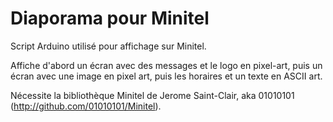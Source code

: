# Diaporama pour Minitel

Script Arduino utilisé pour affichage sur Minitel.

Affiche d'abord un écran avec des messages et le logo en pixel-art, puis un écran avec une image en pixel art, puis les horaires et un texte en ASCII art.

Nécessite la bibliothèque Minitel de Jerome Saint-Clair, aka 01010101 (http://github.com/01010101/Minitel).


